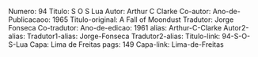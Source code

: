Numero: 94
Titulo: S O S Lua
Autor: Arthur C Clarke
Co-autor: 
Ano-de-Publicacaoo: 1965
Titulo-original: A Fall of Moondust
Tradutor: Jorge Fonseca
Co-tradutor: 
Ano-de-edicao: 1961
alias: Arthur-C-Clarke
Autor2-alias: 
Tradutor1-alias: Jorge-Fonseca
Tradutor2-alias: 
Titulo-link: 94-S-O-S-Lua
Capa: Lima de Freitas
pags: 149
Capa-link: Lima-de-Freitas